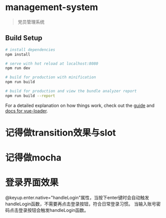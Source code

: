 # management-system

> 党员管理系统

## Build Setup

``` bash
# install dependencies
npm install

# serve with hot reload at localhost:8080
npm run dev

# build for production with minification
npm run build

# build for production and view the bundle analyzer report
npm run build --report
```

For a detailed explanation on how things work, check out the [guide](http://vuejs-templates.github.io/webpack/) and [docs for vue-loader](http://vuejs.github.io/vue-loader).



# 记得做transition效果与slot
# 记得做mocha
# 登录界面效果
@keyup.enter.native="handleLogin"属性，当按下enter键时会自动触发handleLogin函数，不需要再点击登录按钮，符合日常登录习惯。
当输入账号密码点击登录按钮会触发handleLogin函数。